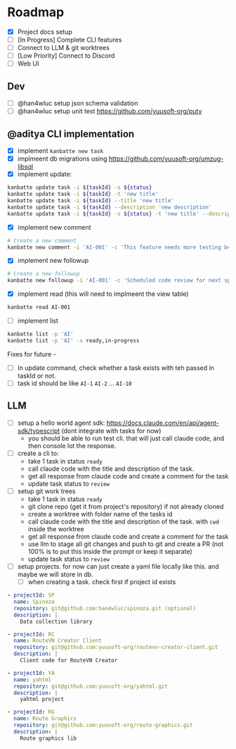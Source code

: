 # Roadmap

- [X] Project docs setup
- [ ] [In Progress] Complete CLI features
- [ ] Connect to LLM & git worktrees
- [ ] [Low Priority] Connect to Discord
- [ ] Web UI

## Dev

- [ ] @han4wluc setup json schema validation
- [ ] @han4wluc setup unit test https://github.com/yuusoft-org/puty

## @aditya CLI implementation

- [X] implement `kanbatte new task`
- [X] implmeent db migrations using https://github.com/yuusoft-org/umzug-libsql
- [X] implement update:

```bash
kanbatte update task -i ${taskId} -s ${status}
kanbatte update task -i ${taskId} -t 'new title'
kanbatte update task -i ${taskId} --title 'new title'
kanbatte update task -i ${taskId} --description 'new description'
kanbatte update task -i ${taskId} -s ${status} -t 'new title' --description 'new description'
```

- [X] implement new comment

```bash
# Create a new comment
kanbatte new comment -i 'AI-001' -c 'This feature needs more testing before deployment'
```

- [X] implement new followup

```bash
# Create a new followup
kanbatte new followup -i 'AI-001' -c 'Scheduled code review for next sprint'
```

- [X] implement read (this will need to implmeent the view table)

```bash
kanbatte read AI-001
```

- [ ] implement list

```bash
kanbatte list -p 'AI'
kanbatte list -p 'AI' -s ready,in-progress
```

Fixes for future -

- [ ] In update command, check whether a task exists with teh passed in taskId or not.
- [ ] task id should be like `AI-1` `AI-2` ... `AI-10`

## LLM

- [ ] setup a hello world agent sdk: https://docs.claude.com/en/api/agent-sdk/typescript (dont integrate with tasks for now)
     - you should be able to run test cli. that will just call claude code, and then console lot the response.
- [ ] create a cli to:
     - take 1 task in status `ready`
     - call claude code with the title and description of the task.
     - get all response from claude code and create a comment for the task
     - update task status to `review`
- [ ] setup git work trees
     - take 1 task in status `ready`
     - git clone repo (get it from project's repository) if not already cloned
     - create a worktree with folder name of the tasks id
     - call claude code with the title and description of the task. with `cwd` inside the worktree
     - get all response from claude code and create a comment for the task
     - use llm to stage all git changes and push to git and create a PR (not 100% is to put this inside the prompt or keep it separate)
     - update task status to `review`
- [ ] setup projects. for now can just create a yaml file locally like this. and maybe we will store in db.
     - [ ] when creating a task. check first if project id exists
```yaml
- projectId: SP
  name: Spinoza
  repository: git@github.com:han4wluc/spinoza.git (optional)
  description: |
    Data collection library

- projectId: RC
  name: RouteVN Creator Client
  repository: git@github.com:yuusoft-org/routevn-creator-client.git
  description: |
    Client code for RouteVN Creator

- projectId: YA
  name: yahtml
  repository: git@github.com:yuusoft-org/yahtml.git
  description: |
    yahtml project

- projectId: RG
  name: Route Graphics
  repository: git@github.com:yuusoft-org/route-graphics.git
  description: |
    Route graphics lib
```



